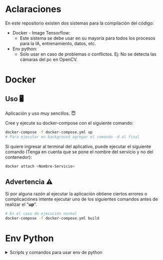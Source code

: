 # Aclaraciones

En este repositorio existen dos sistemas para la compilación del código:
- Docker - Image Tensorflow:
    - Este sistema se debe usar en su mayoría para todos los procesos para la IA, entrenamiento, datos, etc.
- Env python:
    - Solo usar en caso de problemas o conflictos. Ej: No se detecta las cámaras del pc en OpenCV.

# Docker

## Uso 🖥️

Aplicación y uso muy sencillos. 😇

Cree y ejecute su docker-compose con el siguiente comando:

```bash
docker-compose -f docker-compose.yml up
# Para ejecutar en background agregar el comando -d al final
```

Si quiere ingresar al terminal del aplicativo, puede ejecutar el siguiente comando (Tenga en cuenta que se pone el nombre del servicio y no del contenedor):

```bash
docker attach <Nombre-Servicio>
```

## Advertencia ⚠️

Si por alguna razón al ejecutar la aplicación obtiene ciertos errores o complicaciónes intente ejecutar uno de los siguientes comandos antes de realizar el "**up**".

```bash
# En el caso de ejecución normal
docker-compose -f docker-compose.yml build
```


# Env Python
<details>
<summary style="cursor: pointer; size: 100px;">
Scripts y comandos para usar env de python</summary>
## Script para generar entorno de python aislado (env) con paquetes necesarios

Para windows - powershell ejecutar en la terminal:

```powershell
./scripts/crear_env_con_requirements_env_txt.ps1
```
Para linux - bash ejecutar en la terminal:

```bash
./scripts/crear_env_con_requirements_env_txt.sh
```

## Script para activar 

Para windows - powershell ejecutar en la terminal:

```powershell
. ./env/Scripts/activate
```

Para linux - bash ejecutar en la terminal:

```bash
. ./env/bin/activate
```

## Script para generar requirements.env.txt con los paquetes usados en el env

Para windows - powershell ejecutar en la terminal:

```powershell
./scripts/generar_requirements_env_txt.ps1
```
Para linux - bash ejecutar en la terminal:

```bash
./scripts/generar_requirements_env_txt.sh
```
</details>

<!-- Espacio en blanco -->
<br>
